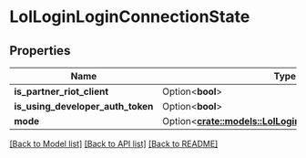 # LolLoginLoginConnectionState

## Properties

Name | Type | Description | Notes
------------ | ------------- | ------------- | -------------
**is_partner_riot_client** | Option<**bool**> |  | [optional]
**is_using_developer_auth_token** | Option<**bool**> |  | [optional]
**mode** | Option<[**crate::models::LolLoginLoginConnectionMode**](LolLoginLoginConnectionMode.md)> |  | [optional]

[[Back to Model list]](../README.md#documentation-for-models) [[Back to API list]](../README.md#documentation-for-api-endpoints) [[Back to README]](../README.md)


